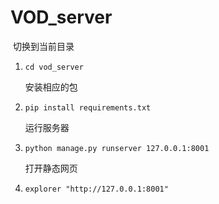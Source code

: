 # VOD_server

​		切换到当前目录

1. ```
   cd vod_server
   ```

   安装相应的包

2. ```
   pip install requirements.txt
   ```

   运行服务器

3. ```
   python manage.py runserver 127.0.0.1:8001
   ```

   打开静态网页

4. ```
   explorer "http://127.0.0.1:8001"
   ```

   